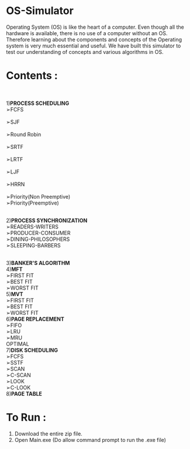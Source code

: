 # OS-Simulator

Operating System (OS) is like the heart of a computer. Even though all the hardware is available, there is no use of a computer without an OS. Therefore learning about the components and concepts of the Operating system is very much essential and useful. We have built this simulator to test our understanding of concepts and various algorithms in OS.

# Contents :
<br>

1)**PROCESS SCHEDULING**
<br>
  ➢FCFS <br>               
  ➢SJF  <br>             
  ➢Round Robin  <br>          
  ➢SRTF    <br>        
  ➢LRTF     <br>       
  ➢LJF     <br>       
  ➢HRRN      <br>      
  ➢Priority(Non Preemptive)<br>
  ➢Priority(Preemptive)  <br>
  <br>
  
2)**PROCESS SYNCHRONIZATION**
<br>
  ➢READERS-WRITERS<br>
  ➢PRODUCER-CONSUMER<br>
  ➢DINING-PHILOSOPHERS<br>
  ➢SLEEPING-BARBERS<br>
<br>

3)**BANKER'S ALGORITHM**<br>
4)**MFT**<br>
  ➢FIRST FIT<br>
  ➢BEST FIT<br>
  ➢WORST FIT<br>
5)**MVT**<br>
  ➢FIRST FIT<br>
  ➢BEST FIT<br>
  ➢WORST FIT<br>
6)**PAGE REPLACEMENT**<br>
  ➢FIFO<br>
  ➢LRU<br>
  ➢MRU<br>
  OPTIMAL<br>
7)**DISK SCHEDULING**<br>
  ➢FCFS<br>
  ➢SSTF<br>
  ➢SCAN<br>
  ➢C-SCAN<br>
  ➢LOOK<br>
  ➢C-LOOK<br>
8)**PAGE TABLE**<br>

# To Run :
1) Download the entire zip file.
2) Open Main.exe (Do allow command prompt to run the .exe file)
